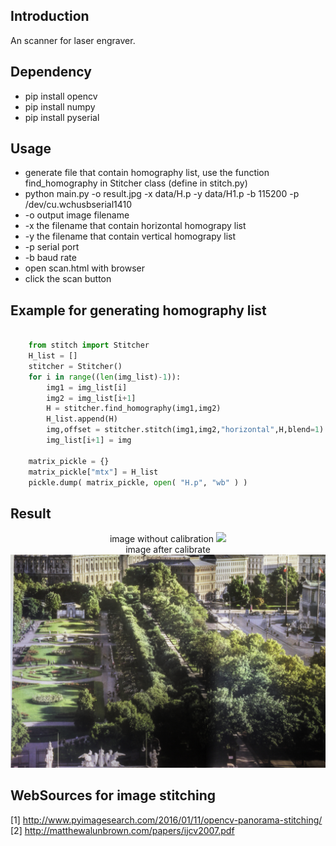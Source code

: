## Introduction
An scanner for laser engraver.

## Dependency
- pip install opencv
- pip install numpy
- pip install pyserial


## Usage
- generate file that contain homography list, use the function find_homography in Stitcher class (define in stitch.py)
- python main.py -o result.jpg -x data/H.p -y data/H1.p -b 115200 -p /dev/cu.wchusbserial1410
- -o output image filename
- -x the filename that contain horizontal homograpy list 
- -y the filename that contain vertical homograpy list 
- -p serial port
- -b baud rate
- open scan.html with browser
- click the scan button

## Example for generating homography list 
``` python

	from stitch import Stitcher	
	H_list = []
	stitcher = Stitcher()
	for i in range((len(img_list)-1)):
		img1 = img_list[i]
		img2 = img_list[i+1]
		H = stitcher.find_homography(img1,img2)
		H_list.append(H)
		img,offset = stitcher.stitch(img1,img2,"horizontal",H,blend=1)
		img_list[i+1] = img

	matrix_pickle = {}
	matrix_pickle["mtx"] = H_list
	pickle.dump( matrix_pickle, open( "H.p", "wb" ) )	
```
## Result

<center>
<caption>image without calibration</caption>
<img src="examples/stitch.jpg">
<br>
<caption>image after calibrate</caption>
<img src="examples/tree.jpg">
<br>
</center>

## WebSources for image stitching

[1] http://www.pyimagesearch.com/2016/01/11/opencv-panorama-stitching/
[2] http://matthewalunbrown.com/papers/ijcv2007.pdf

